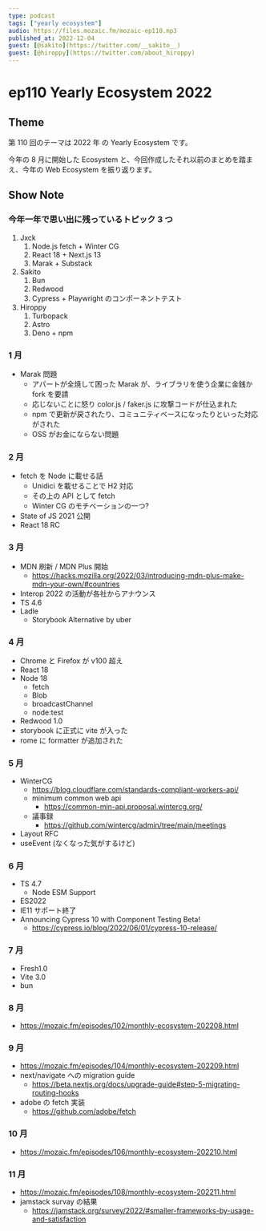 ```yaml
---
type: podcast
tags: ["yearly ecosystem"]
audio: https://files.mozaic.fm/mozaic-ep110.mp3
published_at: 2022-12-04
guest: [@sakito](https://twitter.com/__sakito__)
guest: [@hiroppy](https://twitter.com/about_hiroppy)
---
```


# ep110 Yearly Ecosystem 2022

## Theme

第 110 回のテーマは 2022 年 の Yearly Ecosystem です。

今年の 8 月に開始した Ecosystem と、今回作成したそれ以前のまとめを踏まえ、今年の Web Ecosystem を振り返ります。

## Show Note

### 今年一年で思い出に残っているトピック 3 つ

1. Jxck
   1. Node.js fetch + Winter CG
   2. React 18 + Next.js 13
   3. Marak + Substack
2. Sakito
   1. Bun
   2. Redwood
   3. Cypress + Playwright のコンポーネントテスト
3. Hiroppy
   1. Turbopack
   2. Astro
   3. Deno + npm

### 1 月

- Marak 問題
  - アパートが全焼して困った Marak が、ライブラリを使う企業に金銭か fork を要請
  - 応じないことに怒り color.js / faker.js に攻撃コードが仕込まれた
  - npm で更新が戻されたり、コミュニティベースになったりといった対応がされた
  - OSS がお金にならない問題

### 2 月

- fetch を Node に載せる話
  - Unidici を載せることで H2 対応
  - その上の API として fetch
  - Winter CG のモチベーションの一つ?
- State of JS 2021 公開
- React 18 RC

### 3 月

- MDN 刷新 / MDN Plus 開始
  - https://hacks.mozilla.org/2022/03/introducing-mdn-plus-make-mdn-your-own/#countries
- Interop 2022 の活動が各社からアナウンス
- TS 4.6
- Ladle
  - Storybook Alternative by uber

### 4 月

- Chrome と Firefox が v100 超え
- React 18
- Node 18
  - fetch
  - Blob
  - broadcastChannel
  - node:test
- Redwood 1.0
- storybook に正式に vite が入った
- rome に formatter が追加された

### 5 月

- WinterCG
  - https://blog.cloudflare.com/standards-compliant-workers-api/
  - minimum common web api
    - https://common-min-api.proposal.wintercg.org/
  - 議事録
    - https://github.com/wintercg/admin/tree/main/meetings
- Layout RFC
- useEvent (なくなった気がするけど)

### 6 月

- TS 4.7
  - Node ESM Support
- ES2022
- IE11 サポート終了
- Announcing Cypress 10 with Component Testing Beta!
  - https://cypress.io/blog/2022/06/01/cypress-10-release/

### 7 月

- Fresh1.0
- Vite 3.0
- bun

### 8 月

- https://mozaic.fm/episodes/102/monthly-ecosystem-202208.html

### 9 月

- https://mozaic.fm/episodes/104/monthly-ecosystem-202209.html
- next/navigate への migration guide
  - https://beta.nextjs.org/docs/upgrade-guide#step-5-migrating-routing-hooks
- adobe の fetch 実装
  - https://github.com/adobe/fetch

### 10 月

- https://mozaic.fm/episodes/106/monthly-ecosystem-202210.html

### 11 月

- https://mozaic.fm/episodes/108/monthly-ecosystem-202211.html
- jamstack survay の結果
  - https://jamstack.org/survey/2022/#smaller-frameworks-by-usage-and-satisfaction
